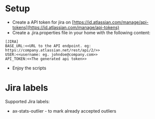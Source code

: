 # Setup

* Create a API token for jira on [https://id.atlassian.com/manage/api-tokens](https://id.atlassian.com/manage/api-tokens)
* Create a .jira.properties file in your home with the following content:
```
[JIRA]
BASE_URL:<<URL to the API endpoint. eg: https://company.atlassian.net/rest/api/2/>>
USER:<<username: eg. johndoe@company.com>>
API_TOKEN:<<The generated api token>>
```
* Enjoy the scripts

# Jira labels

Supported Jira labels:

* ax-stats-outlier - to mark already accepted outliers

